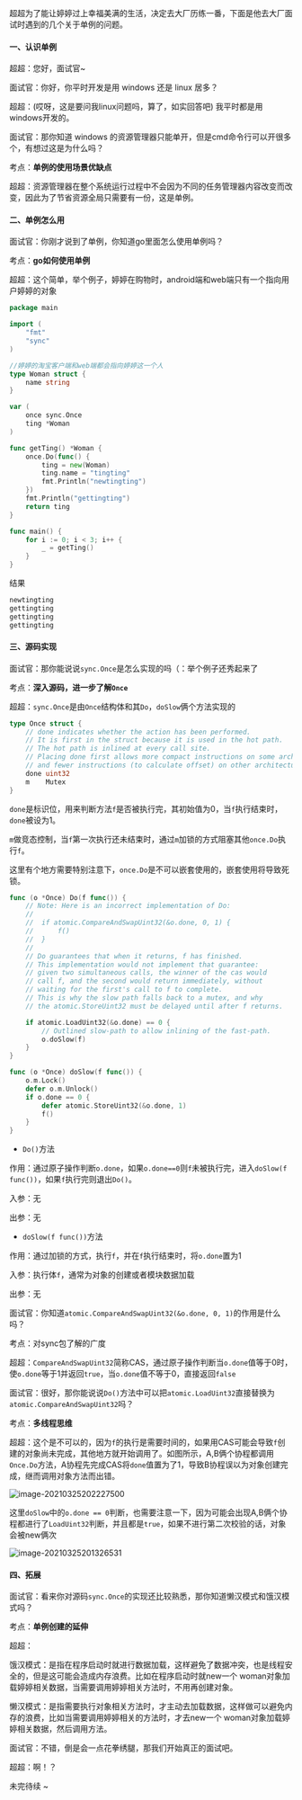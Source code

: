 超超为了能让婷婷过上幸福美满的生活，决定去大厂历练一番，下面是他去大厂面试时遇到的几个关于单例的问题。

#### 一、认识单例

超超：您好，面试官~

面试官：你好，你平时开发是用 windows 还是 linux 居多？

超超：(哎呀，这是要问我linux问题吗，算了，如实回答吧)  我平时都是用windows开发的。

面试官：那你知道 windows 的资源管理器只能单开，但是cmd命令行可以开很多个，有想过这是为什么吗？

考点：**单例的使用场景优缺点**

超超：资源管理器在整个系统运行过程中不会因为不同的任务管理器内容改变而改变，因此为了节省资源全局只需要有一份，这是单例。

#### 二、单例怎么用

面试官：你刚才说到了单例，你知道go里面怎么使用单例吗？

考点：**go如何使用单例**

超超：这个简单，举个例子，婷婷在购物时，android端和web端只有一个指向用户婷婷的对象

```go
package main

import (
	"fmt"
	"sync"
)

//婷婷的淘宝客户端和web端都会指向婷婷这一个人
type Woman struct {
	name string
}

var (
	once sync.Once
	ting *Woman
)

func getTing() *Woman {
	once.Do(func() {
		ting = new(Woman)
		ting.name = "tingting"
		fmt.Println("newtingting")
	})
	fmt.Println("gettingting")
	return ting
}

func main() {
	for i := 0; i < 3; i++ {
		_ = getTing()
	}
}
```

结果

```go
newtingting
gettingting
gettingting
gettingting
```

#### 三、源码实现

面试官：那你能说说`sync.Once`是怎么实现的吗（：举个例子还秀起来了

考点：**深入源码，进一步了解`Once`**

超超：`sync.Once`是由`Once`结构体和其`Do`，`doSlow`俩个方法实现的

```go
type Once struct {
	// done indicates whether the action has been performed.
	// It is first in the struct because it is used in the hot path.
	// The hot path is inlined at every call site.
	// Placing done first allows more compact instructions on some architectures (amd64/x86),
	// and fewer instructions (to calculate offset) on other architectures.
	done uint32
	m    Mutex
}
```

`done`是标识位，用来判断方法`f`是否被执行完，其初始值为0，当`f`执行结束时，`done`被设为1。

`m`做竞态控制，当`f`第一次执行还未结束时，通过`m`加锁的方式阻塞其他`once.Do`执行`f`。

这里有个地方需要特别注意下，`once.Do`是不可以嵌套使用的，嵌套使用将导致死锁。

```go
func (o *Once) Do(f func()) {
	// Note: Here is an incorrect implementation of Do:
	//
	//	if atomic.CompareAndSwapUint32(&o.done, 0, 1) {
	//		f()
	//	}
	//
	// Do guarantees that when it returns, f has finished.
	// This implementation would not implement that guarantee:
	// given two simultaneous calls, the winner of the cas would
	// call f, and the second would return immediately, without
	// waiting for the first's call to f to complete.
	// This is why the slow path falls back to a mutex, and why
	// the atomic.StoreUint32 must be delayed until after f returns.

	if atomic.LoadUint32(&o.done) == 0 {
		// Outlined slow-path to allow inlining of the fast-path.
		o.doSlow(f)
	}
}

func (o *Once) doSlow(f func()) {
	o.m.Lock()
	defer o.m.Unlock()
	if o.done == 0 {
		defer atomic.StoreUint32(&o.done, 1)
		f()
	}
}
```

- `Do()`方法

作用：通过原子操作判断`o.done`，如果`o.done==0`则`f`未被执行完，进入`doSlow(f func())`，如果`f`执行完则退出`Do()`。

入参：无

出参：无

- `doSlow(f func())`方法

作用：通过加锁的方式，执行`f`，并在`f`执行结束时，将`o.done`置为1

入参：执行体`f`，通常为对象的创建或者模块数据加载

出参：无



面试官：你知道`atomic.CompareAndSwapUint32(&o.done, 0, 1)`的作用是什么吗？

考点：对sync包了解的广度

超超：`CompareAndSwapUint32`简称CAS，通过原子操作判断当`o.done`值等于0时，使`o.done`等于1并返回`true`，当`o.done`值不等于0，直接返回`false`



面试官：很好，那你能说说`Do()`方法中可以把`atomic.LoadUint32`直接替换为`atomic.CompareAndSwapUint32`吗？

考点：**多线程思维**

超超：这个是不可以的，因为`f`的执行是需要时间的，如果用CAS可能会导致`f`创建的对象尚未完成，其他地方就开始调用了。如图所示，A,B俩个协程都调用`Once.Do`方法，A协程先完成CAS将`done`值置为了1，导致B协程误以为对象创建完成，继而调用对象方法而出错。

![image-20210325202227500](image-20210325202227500.png)

这里`doSlow`中的`o.done == 0`判断，也需要注意一下，因为可能会出现A,B俩个协程都进行了`LoadUint32`判断，并且都是`true`，如果不进行第二次校验的话，对象会被new俩次

![image-20210325201326531](image-20210325201326531.png)

#### 四、拓展

面试官：看来你对源码`sync.Once`的实现还比较熟悉，那你知道懒汉模式和饿汉模式吗？

考点：**单例创建的延伸**

超超：

饿汉模式：是指在程序启动时就进行数据加载，这样避免了数据冲突，也是线程安全的，但是这可能会造成内存浪费。比如在程序启动时就new一个 woman对象加载婷婷相关数据，当需要调用婷婷相关方法时，不用再创建对象。

懒汉模式：是指需要执行对象相关方法时，才主动去加载数据，这样做可以避免内存的浪费，比如当需要调用婷婷相关的方法时，才去new一个 woman对象加载婷婷相关数据，然后调用方法。

面试官：不错，倒是会一点花拳绣腿，那我们开始真正的面试吧。

超超：啊！？

未完待续 ~

